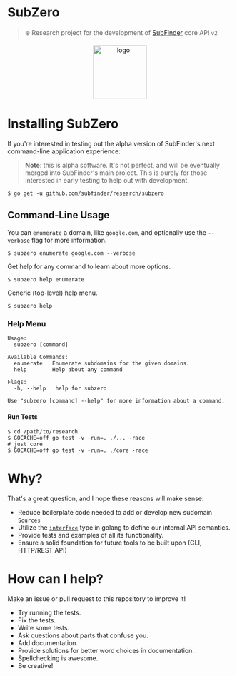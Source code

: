 # SubZero
> ❄️  Research project for the development of [SubFinder](https://github.com/subfinder/subfinder) core API `v2`

<p align="center">
  <img alt="logo" height="120" src="https://github.com/subfinder/research/blob/master/logo.png"/>
<p>

# Installing SubZero
If you're interested in testing out the alpha version of SubFinder's next command-line application experience:
> **Note**: this is alpha software. It's not perfect, and will be eventually merged into SubFinder's main project. This is purely for those interested in early testing to help out with development.
```shell
$ go get -u github.com/subfinder/research/subzero
```

## Command-Line Usage
You can `enumerate` a domain, like `google.com`, and optionally use the `--verbose` flag for more information.
```shell
$ subzero enumerate google.com --verbose
```

Get help for any command to learn about more options.
```shell
$ subzero help enumerate
```

Generic (top-level) help menu.
```shell
$ subzero help
```

### Help Menu

```shell
Usage:
  subzero [command]

Available Commands:
  enumerate   Enumerate subdomains for the given domains.
  help        Help about any command

Flags:
  -h, --help   help for subzero

Use "subzero [command] --help" for more information about a command.
```

#### Run Tests
```shell
$ cd /path/to/research
$ GOCACHE=off go test -v -run=. ./... -race
# just core
$ GOCACHE=off go test -v -run=. ./core -race
```

# Why?
That's a great question, and I hope these reasons will make sense:

* Reduce boilerplate code needed to add or develop new sudomain `Sources`
* Utilize the [`interface`](https://gobyexample.com/interfaces) type in golang to define our internal API semantics.
* Provide tests and examples of all its functionality.
* Ensure a solid foundation for future tools to be built upon (CLI, HTTP/REST API)

# How can I help?
Make an issue or pull request to this repository to improve it!

* Try running the tests.
* Fix the tests.
* Write some tests.
* Ask questions about parts that confuse you.
* Add documentation.
* Provide solutions for better word choices in documentation.
* Spellchecking is awesome.
* Be creative!
